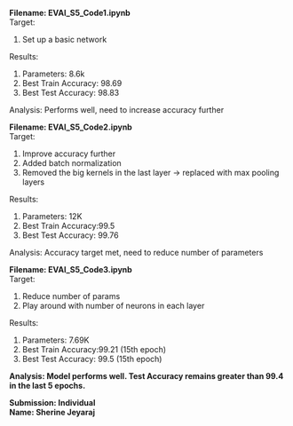 **Filename: EVAI_S5_Code1.ipynb**  
Target:   
1) Set up a basic network   
  
Results:
1) Parameters: 8.6k  
2) Best Train Accuracy: 98.69  
3) Best Test Accuracy: 98.83      

Analysis: Performs well, need to increase accuracy further
  
    
**Filename: EVAI_S5_Code2.ipynb**  
Target:  
1) Improve accuracy further  
2) Added batch normalization
3) Removed the big kernels in the last layer -> replaced with max pooling layers 

Results:
1) Parameters: 12K
2) Best Train Accuracy:99.5  
3) Best Test Accuracy: 99.76  

Analysis: Accuracy target met, need to reduce number of parameters
  
    
    
**Filename: EVAI_S5_Code3.ipynb**    
Target:  
1) Reduce number of params  
2) Play around with number of neurons in each layer   

Results:
1) Parameters: 7.69K
2) Best Train Accuracy:99.21 (15th epoch)
3) Best Test Accuracy: 99.5 (15th epoch) 


**Analysis: Model performs well. Test Accuracy remains greater than 99.4 in the last 5 epochs.**  
   
   
**Submission: Individual**    
**Name: Sherine Jeyaraj**   
